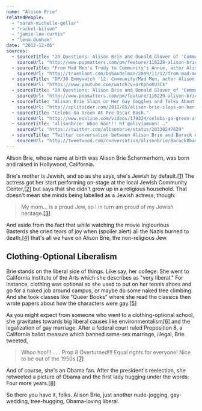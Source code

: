 ```yaml
---
name: "Alison Brie"
relatedPeople:
  - "sarah-michelle-gellar"
  - "rachel-bilson"
  - "jamie-lee-curtis"
  - "lena-dunham"
date: "2012-12-06"
sources:
  - sourceTitle: "20 Questions: Alison Brie and Donald Glover of 'Community.'"
    sourceUrl: "http://www.popmatters.com/pm/feature/116229-alison-brie-and-donald-glover-of-community/"
  - sourceTitle: "From Mad Men's Trudy to Community's Annie, actor Alison Brie is a hit."
    sourceUrl: "http://trueslant.com/bobandelman/2009/11/12/from-mad-mens-trudy-to-communitys-annie-actor-alison-brie-is-a-hit/"
  - sourceTitle: "DP/30 Emmywatch '12: Community/Mad Men, actor Alison Brie."
    sourceUrl: "https://www.youtube.com/watch?v=orKphoKU3Ck"
  - sourceTitle: "20 Questions: Alison Brie and Donald Glover of 'Community.'"
    sourceUrl: "http://www.popmatters.com/pm/feature/116229-alison-brie-and-donald-glover-of-community/"
  - sourceTitle: "Alison Brie Slaps on Her Gay Goggles and Talks About Being Naked Again."
    sourceUrl: "http://splitsider.com/2012/05/alison-brie-slaps-on-her-gay-goggles-and-talks-about-being-naked-again/"
  - sourceTitle: "Celebs Go Green At Pre Oscar Bash."
    sourceUrl: "http://www.eonline.com/videos/179324/celebs-go-green-at-pre-oscar-bash"
  - sourceTitle: "alisonbrie: Whoo hoo!!! RT @oliviamunn: …"
    sourceUrl: "https://twitter.com/alisonbrie/status/20338247629"
  - sourceTitle: "Twitter conversation between Alison Brie and Barack Obama."
    sourceUrl: "http://tweetwood.com/conversation/alisonbrie/BarackObama"
---
```


Alison Brie, whose name at birth was Alison Brie Schermerhorn, was born and raised in Hollywood, California.

Brie's mother is Jewish, and so as she says, she's Jewish by default.<a class="source-citation" href="http://www.popmatters.com/pm/feature/116229-alison-brie-and-donald-glover-of-community/" title="20 Questions: Alison Brie and Donald Glover of &apos;Community.&apos;">[1]</a> The actress got her start performing on-stage at the local Jewish Community Center,<a class="source-citation" href="http://trueslant.com/bobandelman/2009/11/12/from-mad-mens-trudy-to-communitys-annie-actor-alison-brie-is-a-hit/" title="From Mad Men&apos;s Trudy to Community&apos;s Annie, actor Alison Brie is a hit.">[2]</a> but says that she didn't grow up in a religious household. That doesn't mean she minds being labelled as a Jewish actress, though:

>My mom… is a proud Jew, so I in turn am proud of my Jewish heritage.<a class="source-citation" href="https://www.youtube.com/watch?v=orKphoKU3Ck" title="DP/30 Emmywatch &apos;12: Community/Mad Men, actor Alison Brie.">[3]</a>

And aside from the fact that while watching the movie Inglourious Basterds she cried tears of joy when (spoiler alert) all the Nazis burned to death,<a class="source-citation" href="http://www.popmatters.com/pm/feature/116229-alison-brie-and-donald-glover-of-community/" title="20 Questions: Alison Brie and Donald Glover of &apos;Community.&apos;">[4]</a> that's all we have on Alison Brie, the non-religious Jew.


## Clothing-Optional Liberalism

Brie stands on the liberal side of things. Like say, her college. She went to California Institute of the Arts which she describes as "very liberal." For instance, clothing was optional so she used to put on her tennis shoes and go for a naked job around campus, or maybe do some naked tree climbing. And she took classes like "Queer Books" where she read the classics then wrote papers about how the characters were gay.<a class="source-citation" href="http://splitsider.com/2012/05/alison-brie-slaps-on-her-gay-goggles-and-talks-about-being-naked-again/" title="Alison Brie Slaps on Her Gay Goggles and Talks About Being Naked Again.">[5]</a>

As you might expect from someone who went to a clothing-optional school, she gravitates towards big liberal causes like environmentalism<a class="source-citation" href="http://www.eonline.com/videos/179324/celebs-go-green-at-pre-oscar-bash" title="Celebs Go Green At Pre Oscar Bash.">[6]</a> and the legalization of gay marriage. After a federal court ruled Proposition 8, a California ballot measure which banned same-sex marriage, illegal, Brie tweeted,

>Whoo hoo!!! . . . Prop 8 Overturned!!! Equal rights for everyone! Nice to be out of the 1950s.<a class="source-citation" href="https://twitter.com/alisonbrie/status/20338247629" title="alisonbrie: Whoo hoo!!! RT @oliviamunn: …">[7]</a>

And of course, she's an Obama fan. After the president's reelection, she retweeted a picture of Obama and the first lady hugging under the words: Four more years.<a class="source-citation" href="http://tweetwood.com/conversation/alisonbrie/BarackObama" title="Twitter conversation between Alison Brie and Barack Obama.">[8]</a>

So there you have it, folks. Alison Brie, just another nude-jogging, gay-wedding, tree-hugging, Obama-loving liberal.